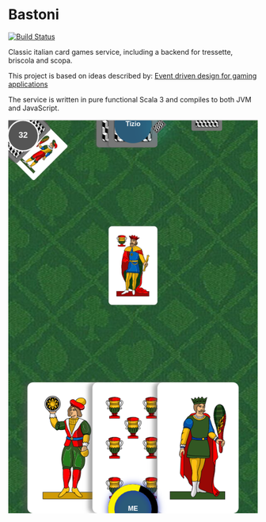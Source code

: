 # Bastoni

[![Build Status](https://app.travis-ci.com/epifab/bastoni.svg?token=jwZ8R2sq9gVzq2syFmMJ&branch=main)](https://app.travis-ci.com/epifab/bastoni)

Classic italian card games service,
including a backend for tressette, briscola and scopa.

This project is based on ideas described by: 
[Event driven design for gaming applications](https://www.epifab.solutions/2021/05/01/event-driven-design-for-gaming-applications.html)

The service is written in pure functional Scala 3 and compiles to both JVM and JavaScript.

![Screenshot](screenshot.png)